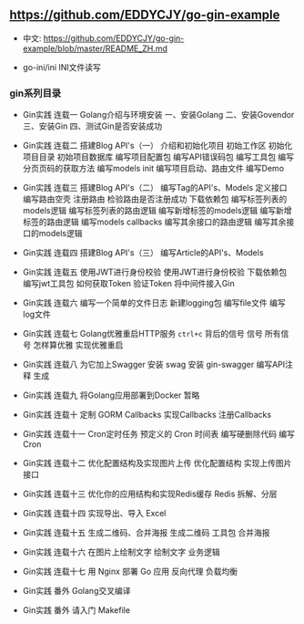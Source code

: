 ## https://github.com/EDDYCJY/go-gin-example
* 中文: https://github.com/EDDYCJY/go-gin-example/blob/master/README_ZH.md

* go-ini/ini INI文件读写


### gin系列目录
* Gin实践 连载一 Golang介绍与环境安装
    一、安装Golang
    二、安装Govendor
    三、安装Gin
    四、测试Gin是否安装成功


* Gin实践 连载二 搭建Blog API's（一）
    介绍和初始化项目
        初始工作区
        初始化项目目录
        初始项目数据库
    编写项目配置包
    编写API错误码包
    编写工具包
        编写分页页码的获取方法
    编写models init
    编写项目启动、路由文件
    编写Demo
  
    
* Gin实践 连载三 搭建Blog API's（二）
    编写Tag的API's、Models
    定义接口
    编写路由空壳
    注册路由
    检验路由是否注册成功
    下载依赖包
    编写标签列表的models逻辑
    编写标签列表的路由逻辑
    编写新增标签的models逻辑
    编写新增标签的路由逻辑
    编写models callbacks
    编写其余接口的路由逻辑
    编写其余接口的models逻辑


* Gin实践 连载四 搭建Blog API's（三）
    编写Article的API's、Models


* Gin实践 连载五 使用JWT进行身份校验
    使用JWT进行身份校验
    下载依赖包
    编写jwt工具包
    如何获取Token
    验证Token
    将中间件接入Gin


* Gin实践 连载六 编写一个简单的文件日志
    新建logging包
    编写file文件
    编写log文件


* Gin实践 连载七 Golang优雅重启HTTP服务
    `ctrl+c` 背后的信号
    信号
    所有信号
    怎样算优雅
    实现优雅重启


* Gin实践 连载八 为它加上Swagger
    安装 swag
    安装 gin-swagger
    编写API注释
    生成


* Gin实践 连载九 将Golang应用部署到Docker
    暂略


* Gin实践 连载十 定制 GORM Callbacks
    实现Callbacks
    注册Callbacks


* Gin实践 连载十一 Cron定时任务
    预定义的 Cron 时间表
    编写硬删除代码
    编写Cron


* Gin实践 连载十二 优化配置结构及实现图片上传
    优化配置结构
    实现上传图片接口


* Gin实践 连载十三 优化你的应用结构和实现Redis缓存
    Redis
    拆解、分层


* Gin实践 连载十四 实现导出、导入 Excel


* Gin实践 连载十五 生成二维码、合并海报
    生成二维码
    工具包
    合并海报


* Gin实践 连载十六 在图片上绘制文字
    绘制文字
    业务逻辑


* Gin实践 连载十七 用 Nginx 部署 Go 应用
    反向代理
    负载均衡


* Gin实践 番外 Golang交叉编译


* Gin实践 番外 请入门 Makefile

